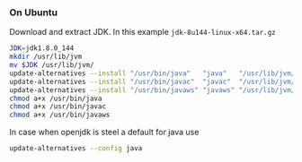 ### On Ubuntu
Download and extract JDK. In this example ```jdk-8u144-linux-x64.tar.gz```
```sh
JDK=jdk1.8.0_144
mkdir /usr/lib/jvm
mv $JDK /usr/lib/jvm/
update-alternatives --install "/usr/bin/java"   "java"   "/usr/lib/jvm/$JDK/bin/java"   1
update-alternatives --install "/usr/bin/javac"  "javac"  "/usr/lib/jvm/$JDK/bin/javac"  1
update-alternatives --install "/usr/bin/javaws" "javaws" "/usr/lib/jvm/$JDK/bin/javaws" 1
chmod a+x /usr/bin/java
chmod a+x /usr/bin/javac
chmod a+x /usr/bin/javaws
```
In case when openjdk is steel a default for java use
```sh
update-alternatives --config java
```
